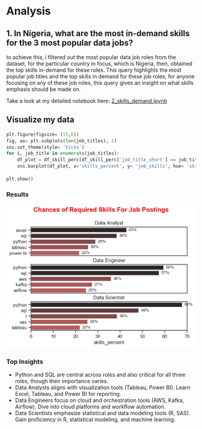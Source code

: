 # Analysis
## 1. In Nigeria, what are the most in-demand skills for the 3 most popular data jobs?

to achieve this, i filtered out the most popular data job roles from the dataset, for the particular country in focus, which is Nigeria, then, obtained the top skills in-demand for these roles.
This query highlights the most popular job titles and the top skills in demand for these job roles, for anyone focusing on any of these job roles, this query gives an insight on what skills emphasis should be made on.


Take a look at my detailed notebook here: 
[2_skills_demand.ipynb](3_Project\2_skills_demand.ipynb)


## Visualize my data

``` python
plt.figure(figsize= (15,6))
fig, ax= plt.subplots(len(job_titles), 1)
sns.set_theme(style= 'ticks')
for i, job_title in enumerate(job_titles):
    df_plot = df_skill_perc[df_skill_perc['job_title_short'] == job_title].head(5)
    sns.barplot(df_plot, x='skills_percent', y= 'job_skills', hue= 'skills_count', palette='dark:r_r', ax=ax[i])

plt.show()
```    
### Results

![Visualization of in-demand skills for top3 data roles in Nigeria](3_Project\image\skills_demand.png)

### Top Insights
- Python and SQL are central across roles and also critical for all three roles, though their importance varies.
- Data Analysts aligns with visualization tools (Tableau, Power BI).  Learn Excel, Tableau, and Power BI for reporting.
- Data Engineers focus on cloud and orchestration tools (AWS, Kafka, Airflow). Dive into cloud platforms and workflow automation.
- Data Scientists emphasize statistical and data modeling tools (R, SAS). Gain proficiency in R, statistical modeling, and machine learning.
